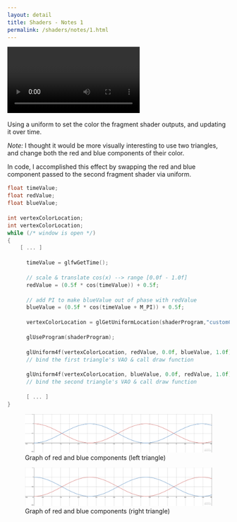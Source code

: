 ```yaml
---
layout: detail
title: Shaders - Notes 1
permalink: /shaders/notes/1.html
---
```


<video controls autoplay src="{{ site.baseurl }}/assets/shaders/notes/1/3.mp4"></video>

Using a uniform to set the color the fragment shader outputs, and updating it over time. 

*Note:* I thought it would be more visually interesting to use two triangles, and change both the red and blue components of their color. 

In code, I accomplished this effect by swapping the red and blue component passed to the second fragment shader via uniform. 

```c++
float timeValue; 
float redValue; 
float blueValue; 

int vertexColorLocation; 
int vertexColorLocation; 
while (/* window is open */) 
{ 
    [ ... ] 
      
      timeValue = glfwGetTime(); 
      
      // scale & translate cos(x) --> range [0.0f - 1.0f] 
      redValue = (0.5f * cos(timeValue)) + 0.5f; 
      
      // add PI to make blueValue out of phase with redValue 
      blueValue = (0.5f * cos(timeValue + M_PI)) + 0.5f; 
      
      vertexColorLocation = glGetUniformLocation(shaderProgram,"customColor"); 
      
      glUseProgram(shaderProgram); 
      
      glUniform4f(vertexColorLocation, redValue, 0.0f, blueValue, 1.0f); 
      // bind the first triangle's VAO & call draw function 
      
      glUniform4f(vertexColorLocation, blueValue, 0.0f, redValue, 1.0f); 
      // bind the second triangle's VAO & call draw function 
      
      [ ... ] 
}
```

<figure>
    <img src="/assets/shaders/notes/1/1.png">
    <figcaption>
        Graph of red and blue components (left triangle)
    </figcaption>
</figure>

<figure>
    <img src="/assets/shaders/notes/1/2.png">
    <figcaption>
        Graph of red and blue components (right triangle)
    </figcaption>
</figure>
    